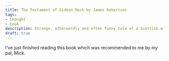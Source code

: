 ```yaml
---
title: The Testament of Gideon Mack by James Robertson
tags:
- thought
- book
description: Strange, otherwordly and often funny tale of a Scottish minister’s dance with The Devil 
draft: true
---
```

I’ve just finished reading this book which was recommended to me by my pal, Mick.